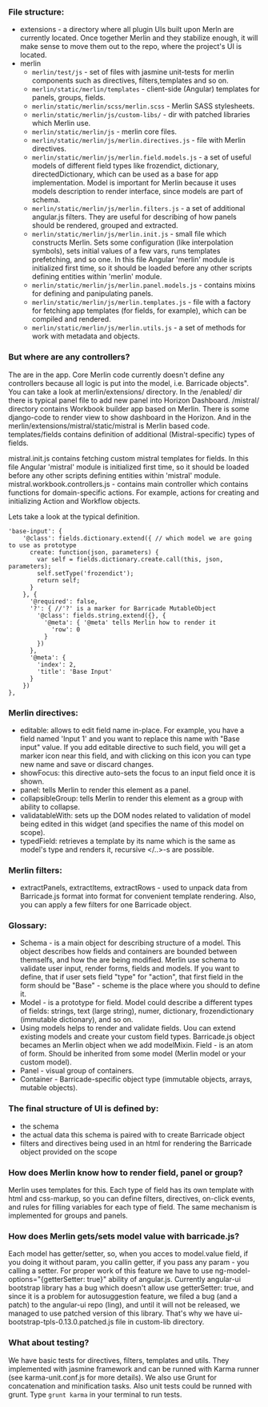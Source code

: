  ### File structure:
* extensions - a directory where all plugin UIs built upon Merln are currently located. Once together Merlin and they stabilize enough, it will make sense to move them out to the repo, where the project's UI is located.
* merlin
  * `merlin/test/js` - set of files with jasmine unit-tests for merlin components such as directives, filters,templates and so on.
  * `merlin/static/merlin/templates` - client-side (Angular) templates for panels, groups, fields.
  * `merlin/static/merlin/scss/merlin.scss` - Merlin SASS stylesheets.
  * `merlin/static/merlin/js/custom-libs/` - dir with patched libraries which Merlin use.
  * `merlin/static/merlin/js` - merlin core files.
  * `merlin/static/merlin/js/merlin.directives.js` - file with Merlin directives.
  * `merlin/static/merlin/js/merlin.field.models.js` - a set of useful models of different field types like frozendict, dictionary, directedDictionary, which can be used as a base for app implementation. Model is important for Merlin because it uses  models description to render interface, since models are part of schema.
  * `merlin/static/merlin/js/merlin.filters.js` - a set of additional angular.js filters. They are useful for describing of how panels should be rendered, grouped and extracted.
  * `merlin/static/merlin/js/merlin.init.js` - small file which constructs Merlin. Sets some configuration (like interpolation symbols), sets initial values of a few vars, runs templates prefetching, and so one. In this file Angular 'merlin' module is initialized first time, so it should be loaded before any other scripts defining entities within 'merlin' module.
  * `merlin/static/merlin/js/merlin.panel.models.js` - contains mixins for defining and panipulating panels.
  * `merlin/static/merlin/js/merlin.templates.js` - file with a factory for fetching app templates (for fields, for example), which can be compiled and rendered.
  * `merlin/static/merlin/js/merlin.utils.js`  - a set of methods for work with metadata and objects.


 ### But where are any controllers?
The are in the app. Сore Merlin code currently doesn't define any controllers because all logic is put into the model, i.e. Barricade objects". You can take a look at merlin/extensions/ directory. In the /enabled/ dir there is typical panel file to add new panel into Horizon Dashboard.
/mistral/ directory contains Workbook builder app based on Merlin. There is some django-code to render view to show dashboard in the Horizon. And in the merlin/extensions/mistral/static/mistral is Merlin based code. templates/fields contains definition of additional (Mistral-specific) types of fields.

mistral.init.js contains fetching custom mistral templates for fields. In this file Angular 'mistral' module is initialized first time, so it should be loaded before any other scripts defining entities within 'mistral' module.
mistral.workbook.controllers.js - contains main controller which contains functions for domain-specific actions. For example, actions for creating and initializing Action and Workflow objects.

Lets take a look at the typical definition.
```
'base-input': {
    '@class': fields.dictionary.extend({ // which model we are going to use as prototype
      create: function(json, parameters) {
        var self = fields.dictionary.create.call(this, json, parameters);
        self.setType('frozendict');
        return self;
      }
    }, {
      '@required': false,
      '?': { //'?' is a marker for Barricade MutableObject
        '@class': fields.string.extend({}, {
          '@meta': { '@meta' tells Merlin how to render it
            'row': 0
          }
        })
      },
      '@meta': {
        'index': 2,
        'title': 'Base Input'
      }
    })
},
```

 ### Merlin directives:
  * editable: allows to edit field name in-place. For example, you have a field named 'Input 1' and you want to replace this name with "Base input" value. If you add editable directive to such field, you will get a marker icon near this field, and with clicking on this icon you can type new name and save or discard changes.
  * showFocus: this directive auto-sets the focus to an input field once it is shown.
  * panel: tells Merlin to render this element as a panel.
  * collapsibleGroup: tells Merlin to render this element as a group with ability to collapse.
  * validatableWith: sets up the DOM nodes related to validation of model being edited in this widget (and specifies the name of this model on scope).
  * typedField: retrieves a template by its name which is the same as model's type and renders it, recursive <typed-field></..>-s are possible.

 ### Merlin filters:
  * extractPanels, extractItems, extractRows - used to unpack data from Barricade.js format 
into format for convenient template rendering. Also, you can apply a few filters for one Barricade object.

 ### Glossary:

  * Schema - is a main object for describing structure of a model. This object describes how fields and containers are bounded between themselfs, and how the are being modified.
Merlin use schema to validate user input, render forms, fields and models. If you want to define, that if user sets field "type" for "action", that first field in the form should be "Base" - scheme is the place where you should to define it.
  * Model - is a prototype for field. Model could describe a different types of fields: strings, text (large string), numer, dictionary, frozendictionary (immutable dictionary), and so on.
  * Using models helps to render and validate fields. Uou can extend existing models and create your custom field types. Barricade.js object becames an Merlin object when we add modelMixin.
Field - is an atom of form. Should be inherited from some model (Merlin model or your custom model).
  * Panel - visual group of containers.
  * Container - Barricade-specific object type (immutable objects, arrays, mutable objects).

 ### The final structure of UI is defined by:
  * the schema
  * the actual data this schema is paired with to create Barricade object
  * filters and directives being used in an html for rendering the Barricade object provided on the scope

 ### How does Merlin know how to render field, panel or group?
Merlin uses templates for this. Each type of field has its own template with html and css-markup, so you can define filters, directives, on-click events, and rules for filling variables for each type of field.
The same mechanism is implemented for groups and panels.

 ### How does Merlin gets/sets model value with barricade.js?
Each model has getter/setter, so, when you acces to model.value field, if you doing it without param, you callin getter, if you pass any param - you calling a setter. For proper work of this feature we have to use ng-model-options="{getterSetter: true}" ability of angular.js.
Currently angular-ui bootstrap library has a bug which doesn't allow use getterSetter: true, and since it is a problem for autosuggestion feature, we filed a bug (and a patch) to the angular-ui repo (ling), and until it will not be released, we managed to use patched version of this library.
That's why we have ui-bootstrap-tpls-0.13.0.patched.js file in custom-lib directory.

 ### What about testing?
We have basic tests for directives, filters, templates and utils. They implemented with jasmine framework and can be runned with Karma runner (see karma-unit.conf.js for more details).
We also use Grunt for concatenation and minification tasks. Also unit tests could be runned with grunt. Type `grunt karma` in your terminal to run tests.